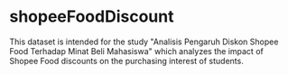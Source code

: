 # shopeeFoodDiscount
This dataset is intended for the study "Analisis Pengaruh Diskon Shopee Food Terhadap Minat Beli Mahasiswa" which analyzes the impact of Shopee Food discounts on the purchasing interest of students.
